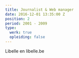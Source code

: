 ```yaml
---
title: Journalist & Web manager
date: 2016-12-01 13:35:00 Z
position: 2
period: 2001 - 2009
type:
  werk: true
  opleiding: false
---
```


Libelle en libelle.be